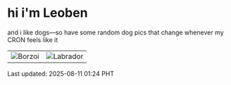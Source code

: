 # hi i'm Leoben

and i like dogs—so have some random dog pics that change whenever my CRON feels like it

|  |  |
|--------|----------|
| ![Borzoi](https://random-dog-vercel.vercel.app/api/random-borzoi?v=1754846657) | ![Labrador](https://random-dog-vercel.vercel.app/api/random-labrador?v=1754846657) |

Last updated: 2025-08-11 01:24 PHT
